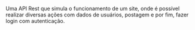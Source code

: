 Uma API Rest que simula o funcionamento de um site, onde é possível realizar diversas ações com dados de usuários, postagem e por fim, fazer login com autenticação.